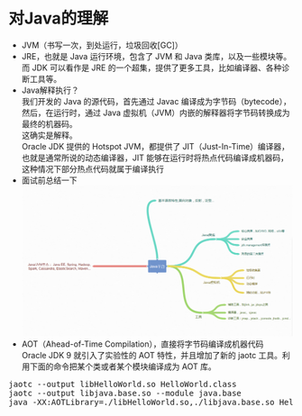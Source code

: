# 对Java的理解
- JVM（书写一次，到处运行，垃圾回收[GC]）
- JRE，也就是 Java 运行环境，包含了 JVM 和 Java 类库，以及一些模块等。而 JDK 可以看作是 JRE 的一个超集，提供了更多工具，比如编译器、各种诊断工具等。
- Java解释执行？<br>
  我们开发的 Java 的源代码，首先通过 Javac 编译成为字节码（bytecode），然后，在运行时，通过 Java 虚拟机（JVM）内嵌的解释器将字节码转换成为最终的机器码。<br>
  这确实是解释。<br>
  Oracle JDK 提供的 Hotspot JVM，都提供了 JIT（Just-In-Time）编译器，也就是通常所说的动态编译器，JIT 能够在运行时将热点代码编译成机器码，这种情况下部分热点代码就属于编译执行
- 面试前总结一下
![知识](./img/1-1.1.png)
- AOT（Ahead-of-Time Compilation），直接将字节码编译成机器代码<br>
Oracle JDK 9 就引入了实验性的 AOT 特性，并且增加了新的 jaotc 工具。利用下面的命令把某个类或者某个模块编译成为 AOT 库。<br>

<pre>
jaotc --output libHelloWorld.so HelloWorld.class 
jaotc --output libjava.base.so --module java.base
java -XX:AOTLibrary=./libHelloWorld.so,./libjava.base.so HelloWorld
</pre>